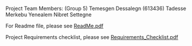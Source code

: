 
Project Team Members: (Group 5)
        Temesgen Dessalegn (613436)
        Tadesse Merkebu
        Yenealem Nibret Settegne


For Readme file, please see [ReadMe.pdf](ReadMe.pdf)

Project Requirements checklist, please see [Requirements_Checklist.pdf](ProjectRequirements_.pdf)